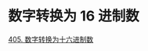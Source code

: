 # 数字转换为 16 进制数

[405. 数字转换为十六进制数](https://leetcode-cn.com/problems/convert-a-number-to-hexadecimal/solution/shu-zi-zhuan-huan-wei-shi-liu-jin-zhi-sh-2srt/)

